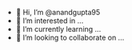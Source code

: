 - 👋 Hi, I’m @anandgupta95
- 👀 I’m interested in ...
- 🌱 I’m currently learning ...
- 💞️ I’m looking to collaborate on ...


<!---
anandgupta95/anandgupta95 is a ✨ special ✨ repository because its `README.md` (this file) appears on your GitHub profile.
You can click the Preview link to take a look at your changes.
--->
